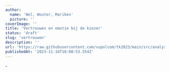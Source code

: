 ```yaml
---
author:
  name: 'Nel, Wouter, Mariken'
  picture: ''
coverImage: ''
title: 'Vertrouwen en emotie bij de kiezer'
status: 'draft'
slug: 'vertrouwen'
description: ''
url: 'https://raw.githubusercontent.com/vupolcom/tk2023/main/src/analysis/vertrouwen.html?token=GHSAT0AAAAAACHFXLGNN22RQJI6EDCZRUNIZKWMGJQ'
publishedAt: '2023-11-16T18:00:53.554Z'
---
```


\-

